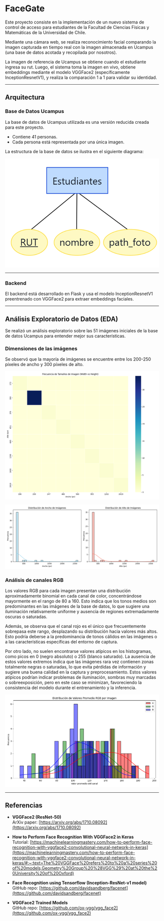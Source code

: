 # FaceGate

Este proyecto consiste en la implementación de un nuevo sistema de control de acceso para estudiantes de la Facultad de Ciencias Físicas y Matemáticas de la Universidad de Chile. 

Mediante una cámara web, se realiza reconocimiento facial comparando la imagen capturada en tiempo real con la imagen almacenada en Ucampus (una base de datos acotada y recopilada por nosotros). 

La imagen de referencia de Ucampus se obtiene cuando el estudiante ingresa su rut. Luego, el sistema toma la imagen en vivo, obtiene embeddings mediante el modelo VGGFace2 (específicamente InceptionResnetV1), y realiza la comparación 1 a 1 para validar su identidad.

---

## Arquitectura

### Base de Datos Ucampus

La base de datos de Ucampus utilizada es una versión reducida creada para este proyecto. 

- Contiene 41 personas.
- Cada persona está representada por una única imagen.

La estructura de la base de datos se ilustra en el siguiente diagrama:

![Diagrama ER DB Ucampus](model-development/src/DB_ER_diagram.png)

---

### Backend

El backend está desarrollado en Flask y usa el modelo InceptionResnetV1 preentrenado con VGGFace2 para extraer embeddings faciales.

---

## Análisis Exploratorio de Datos (EDA)

Se realizó un análisis exploratorio sobre las 51 imágenes iniciales de la base de datos Ucampus para entender mejor sus características.

### Dimensiones de las imágenes

Se observó que la mayoría de imágenes se encuentre entre los 200-250 píxeles de ancho y 300 píxeles de alto.

![Mapa de calor dimensiones](model-development/src/eda/dimensions_heatmap.png)

![Distribución de dimensiones](model-development/src/eda/image_dimensions.png)

### Análisis de canales RGB

Los valores RGB para cada imagen presentan una distribución aproximadamente binomial en cada canal de color, concentrándose mayormente en el rango de 80 a 160. Esto indica que los tonos medios son predominantes en las imágenes de la base de datos, lo que sugiere una iluminación relativamente uniforme y ausencia de regiones extremadamente oscuras o saturadas.

Además, se observa que el canal rojo es el único que frecuentemente sobrepasa este rango, desplazando su distribución hacia valores más altos. Esto podría deberse a la predominancia de tonos cálidos en las imágenes o a las características específicas del entorno de captura.

Por otro lado, no suelen encontrarse valores atípicos en los histogramas, como picos en 0 (negro absoluto) o 255 (blanco saturado). La ausencia de estos valores extremos indica que las imágenes rara vez contienen zonas totalmente negras o saturadas, lo que evita pérdidas de información y sugiere una buena calidad en la captura y preprocesamiento. Estos valores atípicos podrían indicar problemas de iluminación, sombras muy marcadas o sobreexposición, pero en este caso se minimizan, favoreciendo la consistencia del modelo durante el entrenamiento y la inferencia.

![Análisis RGB](model-development/src/eda/rgb_analysis.png)

---

## Referencias

- **VGGFace2 (ResNet-50)**  
  ArXiv paper: [https://arxiv.org/abs/1710.08092](https://arxiv.org/abs/1710.08092)

- **How to Perform Face Recognition With VGGFace2 in Keras**  
  Tutorial: [https://machinelearningmastery.com/how-to-perform-face-recognition-with-vggface2-convolutional-neural-network-in-keras](https://machinelearningmastery.com/how-to-perform-face-recognition-with-vggface2-convolutional-neural-network-in-keras/#:~:text=The%20VGGFace%20refers%20to%20a%20series%20of%20models,Geometry%20Group%20%28VGG%29%20at%20the%20University%20of%20Oxford)

- **Face Recognition using Tensorflow (Inception-ResNet-v1 model)**  
  GitHub repo: [https://github.com/davidsandberg/facenet](https://github.com/davidsandberg/facenet)

- **VGGFace2 Trained Models**  
  GitHub repo: [https://github.com/ox-vgg/vgg_face2](https://github.com/ox-vgg/vgg_face2)
